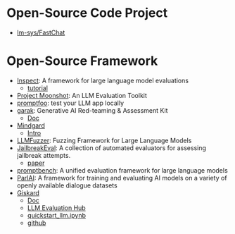 # Open-Source Code Project
- [lm-sys/FastChat](https://github.com/lm-sys/FastChat)


# Open-Source Framework
- [Inspect](https://github.com/UKGovernmentBEIS/inspect_ai): A framework for large language model evaluations
  - [tutorial](https://inspect.ai-safety-institute.org.uk/tutorial.html)
- [Project Moonshot](https://aiverifyfoundation.sg/project-moonshot/): An LLM Evaluation Toolkit
- [promptfoo](https://github.com/promptfoo/promptfoo): test your LLM app locally
- [garak](https://github.com/leondz/garak): Generative AI Red-teaming & Assessment Kit
  - [Doc](https://docs.garak.ai/garak)
- [Mindgard](https://github.com/Mindgard/cli)
  - [Intro](https://mindgard.ai/ai-security-platform)
- [LLMFuzzer](https://github.com/mnns/LLMFuzzer/tree/main): Fuzzing Framework for Large Language Models
- [JailbreakEval](https://github.com/ThuCCSLab/JailbreakEval): A collection of automated evaluators for assessing jailbreak attempts.
  - [paper](https://arxiv.org/pdf/2406.09321v1)
- [promptbench](https://github.com/microsoft/promptbench/tree/main): A unified evaluation framework for large language models
- [ParlAI](https://github.com/facebookresearch/ParlAI): A framework for training and evaluating AI models on a variety of openly available dialogue datasets
- [Giskard](https://www.giskard.ai/)
  - [Doc](https://docs.giskard.ai/en/latest/getting_started/index.html)
  - [LLM Evaluation Hub](https://www.giskard.ai/products/llm-evaluation-hub)
  - [quickstart_llm.ipynb](https://colab.research.google.com/github/giskard-ai/giskard/blob/main/docs/getting_started/quickstart/quickstart_llm.ipynb#scrollTo=gKFU5-HYqTGJ)
  - [github](https://github.imc.re/Giskard-AI/giskard/tree/main)
